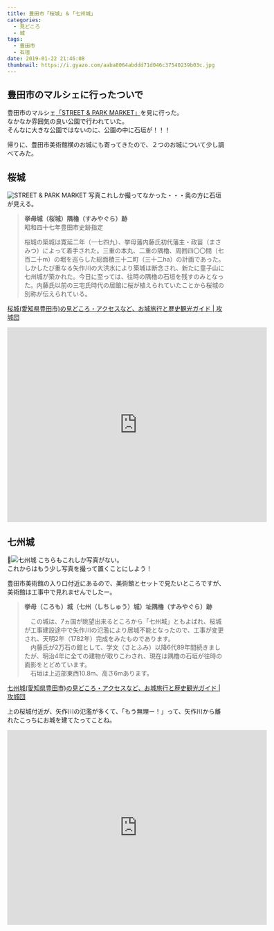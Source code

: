 ```yaml
---
title: 豊田市「桜城」＆「七州城」
categories:
  - 見どころ
  - 城
tags:
  - 豊田市
  - 石垣
date: 2019-01-22 21:46:08
thumbnail: https://i.gyazo.com/aaba8064abddd71d046c37540239b03c.jpg
---
```


## 豊田市のマルシェに行ったついで

豊田市のマルシェ[「STREET & PARK MARKET」](http://sp-market.org/)を見に行った。  
なかなか雰囲気の良い公園で行われていた。  
そんなに大きな公園ではないのに、公園の中に石垣が！！！

帰りに、豊田市美術館横のお城にも寄ってきたので、２つのお城について少し調べてみた。

## 桜城

![STREET & PARK MARKET](https://i.gyazo.com/a01179c247178d1a5af548b1ac5e1182.jpg)
写真これしか撮ってなかった・・・奥の方に石垣が見える。

>
> **挙母城（桜城）隅櫓（すみやぐら）跡**  
> 昭和四十七年豊田市史跡指定
>
>桜城の築城は寛延二年（一七四九）、挙母藩内藤氏初代藩主・政苗（まさみつ）によって着手された。三重の本丸、二重の隅櫓、周囲四〇〇間（七百二十m）の堀を巡らした総面積三十二町（三十二ha）の計画であった。しかしたび重なる矢作川の大洪水により築城は断念され、新たに童子山に七州城が築かれた。今日に至っては、往時の隅櫓の石垣を残すのみとなった。内藤氏以前の三宅氏時代の居館に桜が植えられていたことから桜城の別称が伝えられている。

[桜城\(愛知県豊田市\)の見どころ・アクセスなど、お城旅行と歴史観光ガイド \| 攻城団](https://kojodan.jp/castle/584/)

<iframe src="https://www.google.com/maps/embed?pb=!1m18!1m12!1m3!1d3264.891001982777!2d137.15770971488692!3d35.08445607007664!2m3!1f0!2f0!3f0!3m2!1i1024!2i768!4f13.1!3m3!1m2!1s0x6004a0411abcfb7d%3A0x59e591a7d8881511!2z5qGc5Z-O5Z2A5YWs5ZyS!5e0!3m2!1sja!2sjp!4v1548165601837" width="600" height="450" frameborder="0" style="border:0" allowfullscreen></iframe>

## 七州城

![七州城](https://i.gyazo.com/e68a77f9ab0ac44580907124a2c99a0d.jpg)
こちらもこれしか写真がない。  
これからはもう少し写真を撮って置くことにしよう！

豊田市美術館の入り口付近にあるので、美術館とセットで見たいところですが、美術館は工事中で見れませんでしたー。

> **挙母（ころも）城（七州（しちしゅう）城）址隅櫓（すみやぐら）跡**
>
>　この城は、7ヵ国が眺望出来るところから「七州城」ともよばれ、桜城が工事建設途中で矢作川の氾濫により居城不能となったので、工事が変更され、天明2年（1782年）完成をみたものであります。  
>　内藤氏が2万石の館として、学文（さとふみ）以降6代89年間続きましたが、明治4年に全ての建物が取りこわされ、現在は隅櫓の石垣が往時の面影をとどめています。  
>　石垣は上辺部東西10.8m、高さ6mあります。

[七州城\(愛知県豊田市\)の見どころ・アクセスなど、お城旅行と歴史観光ガイド \| 攻城団](https://kojodan.jp/castle/461/)

上の桜城付近が、矢作川の氾濫が多くて、「もう無理ー！」って、矢作川から離れたこっちにお城を建てたってことね。

<iframe src="https://www.google.com/maps/embed?pb=!1m18!1m12!1m3!1d3265.073871195!2d137.14827371488678!3d35.07988697032367!2m3!1f0!2f0!3f0!3m2!1i1024!2i768!4f13.1!3m3!1m2!1s0x6004a03c25c69a23%3A0xb1acd0a0cbeeffa8!2z5oyZ5q-N5Z-O6Leh!5e0!3m2!1sja!2sjp!4v1548165439429" width="600" height="450" frameborder="0" style="border:0" allowfullscreen></iframe>
